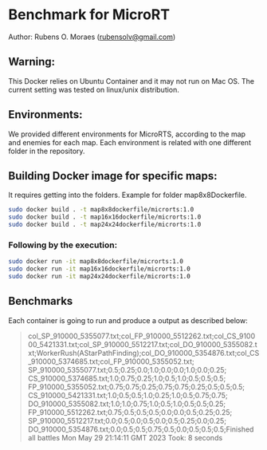 # Benchmark for MicroRT 

Author: Rubens O. Moraes (rubensolv@gmail.com)
## Warning: 
This Docker relies on Ubuntu Container and it may not run on Mac OS. The current setting was tested on linux/unix distribution. 
## Environments:
We provided different environments for MicroRTS, according to the map and enemies for each map. Each environment is related with one different folder in the repository.

## Building Docker image for specific maps:
It requires getting into the folders. Example for folder map8x8Dockerfile. 
```bash
sudo docker build . -t map8x8dockerfile/microrts:1.0
sudo docker build . -t map16x16dockerfile/microrts:1.0
sudo docker build . -t map24x24dockerfile/microrts:1.0
```
### Following by the execution:
```bash
sudo docker run -it map8x8dockerfile/microrts:1.0
sudo docker run -it map16x16dockerfile/microrts:1.0
sudo docker run -it map24x24dockerfile/microrts:1.0
```
## Benchmarks
Each container is going to run and produce a output as described below:

> col_SP_910000_5355077.txt;col_FP_910000_5512262.txt;col_CS_910000_5421331.txt;col_SP_910000_5512217.txt;col_DO_910000_5355082.txt;WorkerRush(AStarPathFinding);col_DO_910000_5354876.txt;col_CS_910000_5374685.txt;col_FP_910000_5355052.txt;
SP_910000_5355077.txt;0.5;0.25;0.0;1.0;0.0;0.0;1.0;0.0;0.25;
CS_910000_5374685.txt;1.0;0.75;0.25;1.0;0.5;1.0;0.5;0.5;0.5;
FP_910000_5355052.txt;0.75;0.75;0.25;0.75;0.75;0.25;0.5;0.5;0.5;
CS_910000_5421331.txt;1.0;0.5;0.5;1.0;0.25;1.0;0.5;0.75;0.75;
DO_910000_5355082.txt;1.0;1.0;0.75;1.0;0.5;1.0;0.5;0.5;0.25;
FP_910000_5512262.txt;0.75;0.5;0.5;0.5;0.0;0.0;0.5;0.25;0.25;
SP_910000_5512217.txt;0.0;0.5;0.0;0.5;0.0;0.5;0.25;0.0;0.25;
DO_910000_5354876.txt;0.0;0.5;0.5;0.75;0.5;0.0;0.5;0.5;0.5;Finished all battles Mon May 29 21:14:11 GMT 2023
Took: 8 seconds
